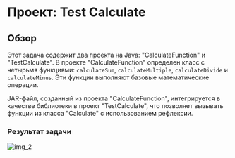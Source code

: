# Проект: Test Calculate

## Обзор

Этот задача содержит два проекта на Java: "CalculateFunction" и "TestCalculate". В проекте "CalculateFunction" определен класс с четырьмя функциями: `calculateSum`, `calculateMultiple`, `calculateDivide` и `calculateMinus`. Эти функции выполняют базовые математические операции.

 JAR-файл, созданный из проекта "CalculateFunction", интегрируется в качестве библиотеки в проект "TestCalculate", что позволяет вызывать функции из класса "Calculate"  с использованием рефлексии.

### Результат задачи 
![img_2](https://github.com/YerzhanAs/second-task/assets/103323411/7f079867-35a5-4128-a633-392d3d50efb1)



